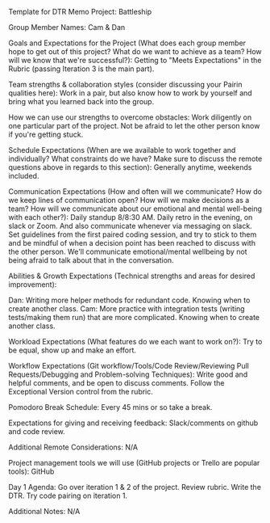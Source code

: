 Template for DTR Memo
Project: Battleship

Group Member Names: Cam & Dan

Goals and Expectations for the Project (What does each group member hope to get out of this project? What do we want to achieve as a team? How will we know that we're successful?): Getting to "Meets Expectations" in the Rubric (passing Iteration 3 is the main part).

Team strengths & collaboration styles (consider discussing your Pairin qualities here): Work in a pair, but also know how to work by yourself and bring what you learned back into the group.

How we can use our strengths to overcome obstacles: Work diligently on one particular part of the project. Not be afraid to let the other person know if you're getting stuck.

Schedule Expectations (When are we available to work together and individually? What constraints do we have? Make sure to discuss the remote questions above in regards to this section): Generally anytime, weekends included.

Communication Expectations (How and often will we communicate? How do we keep lines of communication open? How will we make decisions as a team? How will we communicate about our emotional and mental well-being with each other?): Daily standup 8/8:30 AM. Daily retro in the evening, on slack or Zoom. And also communicate whenever via messaging on slack. Set guidelines from the first paired coding session, and try to stick to them and be mindful of when a decision point has been reached to discuss with the other person. We'll communicate emotional/mental wellbeing by not being afraid to talk about that in the conversation.

Abilities & Growth Expectations (Technical strengths and areas for desired improvement):

Dan: Writing more helper methods for redundant code. Knowing when to create another class.
Cam: More practice with integration tests (writing tests/making them run) that are more complicated. Knowing when to create another class.

Workload Expectations (What features do we each want to work on?): Try to be equal, show up and make an effort.

Workflow Expectations (Git workflow/Tools/Code Review/Reviewing Pull Requests/Debugging and Problem-solving Techniques): Write good and helpful comments, and be open to discuss comments. Follow the Exceptional Version control from the rubric.

Pomodoro Break Schedule: Every 45 mins or so take a break.

Expectations for giving and receiving feedback: Slack/comments on github and code review.

Additional Remote Considerations: N/A

Project management tools we will use (GitHub projects or Trello are popular tools): GitHub

Day 1 Agenda: Go over iteration 1 & 2 of the project. Review rubric. Write the DTR. Try code pairing on iteration 1.

Additional Notes: N/A
